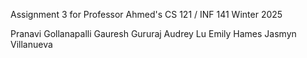 Assignment 3 for Professor Ahmed's CS 121 / INF 141 Winter 2025

Pranavi Gollanapalli
Gauresh Gururaj
Audrey Lu
Emily Hames
Jasmyn Villanueva